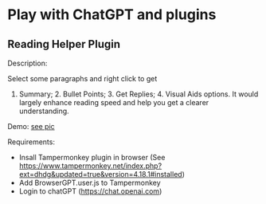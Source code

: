 # Play with ChatGPT and plugins
## Reading Helper Plugin
Description: 

Select some paragraphs and right click to get 
1. Summary; 2. Bullet Points; 3. Get Replies; 4. Visual Aids options. It would largely enhance reading speed and help you  get a clearer understanding.


Demo: [see pic](/gates.png)

Requirements:
- Insall Tampermonkey plugin in browser (See https://www.tampermonkey.net/index.php?ext=dhdg&updated=true&version=4.18.1#installed)
- Add BrowserGPT.user.js to Tampermonkey
- Login to chatGPT (https://chat.openai.com)

